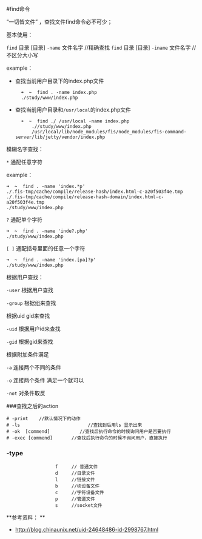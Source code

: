 #find命令

“一切皆文件” ，查找文件find命令必不可少；

基本使用：

`find` 目录 [目录]  `-name` 文件名字  //精确查找
`find` 目录 [目录]  `-iname` 文件名字 //不区分大小写

example：

- 查找当前用户目录下的index.php文件
	
		➜  ~  find . -name index.php 
		./study/www/index.php

- 查找当前用户目录和`/usr/local`的index.php文件

		➜  ~  find ./ /usr/local -name index.php
			.//study/www/index.php
			/usr/local/lib/node_modules/fis/node_modules/fis-command-server/lib/jetty/vendor/index.php


模糊名字查找：

`*` 通配任意字符

example：

	➜  ~  find . -name 'index.*p'
	./.fis-tmp/cache/compile/release-hash/index.html-c-a20f503f4e.tmp
	./.fis-tmp/cache/compile/release-hash-domain/index.html-c-a20f503f4e.tmp
	./study/www/index.php

`?` 通配单个字符

	➜  ~  find . -name 'inde?.php'
	./study/www/index.php
	
`[ ]` 通配括号里面的任意一个字符

	➜  ~  find . -name 'index.[pa]?p'
	./study/www/index.php

根据用户查找：

`-user` 根据用户查找

`-group` 根据组来查找


根据uid gid来查找

`-uid` 根据用户id来查找

`-gid` 根据gid来查找

根据附加条件满足

`-a` 连接两个不同的条件

`-o` 连接两个条件 满足一个就可以

`-not` 对条件取反




###查找之后的action

	# -print    //默认情况下的动作
    # -ls                         //查找到后用ls 显示出来
    # -ok  [commend]           //查找后执行命令的时候询问用户是否要执行
    # -exec [commend]       //查找后执行命令的时候不询问用户，直接执行
	


### -type
                      f     // 普通文件
                      d     //目录文件
                      l     //链接文件
                      b     //块设备文件
                      c     //字符设备文件
                      p     //管道文件
                      s     //socket文件
                      
                      



**参考资料：
**

- http://blog.chinaunix.net/uid-24648486-id-2998767.html